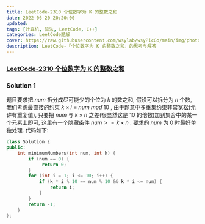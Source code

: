 ```yaml
---
title: LeetCode-2310 个位数字为 K 的整数之和
date: 2022-06-20 20:20:00
updated:
tags: [计算机, 算法, LeetCode, C++]
categories: LeetCode题解
cover: https://raw.githubusercontent.com/wsylab/wsyPicGo/main/img/photo-1464061884326-64f6ebd57f83
description: LeetCode-「个位数字为 K 的整数之和」的思考与解答
---
```

### [LeetCode-2310 个位数字为 K 的整数之和](https://leetcode.cn/problems/sum-of-numbers-with-units-digit-k/)

### Solution 1
题目要求把 $num$ 拆分成尽可能少的个位为 $k$ 的数之和, 假设可以拆分为 $n$ 个数, 我们考虑最直接的约束 $k × i \equiv num\ mod\ 10$ , 由于题意中多重集约束非常宽松(允许有重复值), 只要把 $num$ 与 $k × n$ 之差(很显然这是 $10$ 的倍数)加到集合中的某一个元素上即可, 这里有一个隐藏条件 $num >= k × n$ .
要求的 $num$ 为 $0$ 时最好单独处理.
代码如下:
```C++
class Solution {
public:
    int minimumNumbers(int num, int k) {
        if (num == 0) {
             return 0;
        }
        for (int i = 1; i <= 10; i++) {
            if (k * i % 10 == num % 10 && k * i <= num) {
                return i;
            }
        }
        return -1;
    }
};
```